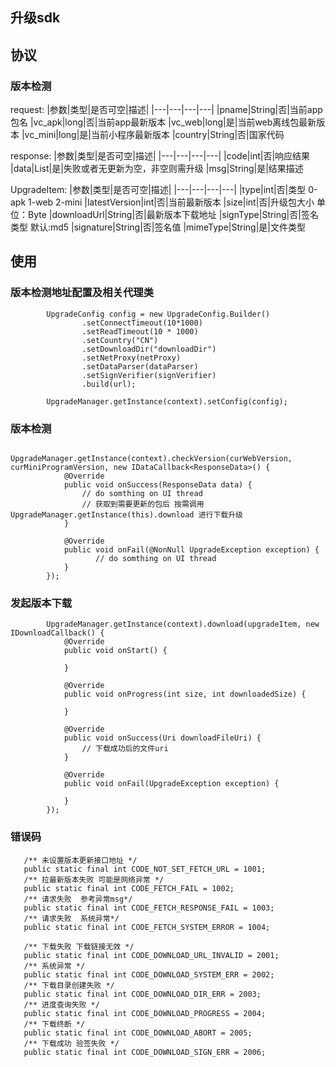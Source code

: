 ## 升级sdk

## 协议

### 版本检测
request:
|参数|类型|是否可空|描述|
|---|---|---|---|
|pname|String|否|当前app包名
|vc_apk|long|否|当前app最新版本
|vc_web|long|是|当前web离线包最新版本
|vc_mini|long|是|当前小程序最新版本
|country|String|否|国家代码

response:
|参数|类型|是否可空|描述|
|---|---|---|---|
|code|int|否|响应结果
|data|List<UpgradeItem>|是|失败或者无更新为空，非空则需升级
|msg|String|是|结果描述

UpgradeItem:
|参数|类型|是否可空|描述|
|---|---|---|---|
|type|int|否|类型 0-apk 1-web 2-mini
|latestVersion|int|否|当前最新版本
|size|int|否|升级包大小 单位：Byte
|downloadUrl|String|否|最新版本下载地址
|signType|String|否|签名类型 默认:md5
|signature|String|否|签名值
|mimeType|String|是|文件类型


## 使用

### 版本检测地址配置及相关代理类

```
        UpgradeConfig config = new UpgradeConfig.Builder()
                .setConnectTimeout(10*1000)
                .setReadTimeout(10 * 1000)
                .setCountry("CN")
                .setDownloadDir("downloadDir")
                .setNetProxy(netProxy)
                .setDataParser(dataParser)
                .setSignVerifier(signVerifier)
                .build(url);

        UpgradeManager.getInstance(context).setConfig(config);
```

### 版本检测
```
        UpgradeManager.getInstance(context).checkVersion(curWebVersion, curMiniProgramVersion, new IDataCallback<ResponseData>() {
            @Override
            public void onSuccess(ResponseData data) {
                // do somthing on UI thread
                // 获取到需要更新的包后 按需调用UpgradeManager.getInstance(this).download 进行下载升级
            }

            @Override
            public void onFail(@NonNull UpgradeException exception) {
                   // do somthing on UI thread
            }
        });
```

### 发起版本下载
```
        UpgradeManager.getInstance(context).download(upgradeItem, new IDownloadCallback() {
            @Override
            public void onStart() {
                
            }

            @Override
            public void onProgress(int size, int downloadedSize) {

            }

            @Override
            public void onSuccess(Uri downloadFileUri) {
                // 下载成功后的文件uri
            }

            @Override
            public void onFail(UpgradeException exception) {

            }
        });
```

### 错误码
```
   /** 未设置版本更新接口地址 */
   public static final int CODE_NOT_SET_FETCH_URL = 1001;
   /** 拉最新版本失败 可能是网络异常 */
   public static final int CODE_FETCH_FAIL = 1002;
   /** 请求失败  参考异常msg*/
   public static final int CODE_FETCH_RESPONSE_FAIL = 1003;
   /** 请求失败  系统异常*/
   public static final int CODE_FETCH_SYSTEM_ERROR = 1004;

   /** 下载失败 下载链接无效 */
   public static final int CODE_DOWNLOAD_URL_INVALID = 2001;
   /** 系统异常 */
   public static final int CODE_DOWNLOAD_SYSTEM_ERR = 2002;
   /** 下载目录创建失败 */
   public static final int CODE_DOWNLOAD_DIR_ERR = 2003;
   /** 进度查询失败 */
   public static final int CODE_DOWNLOAD_PROGRESS = 2004;
   /** 下载终断 */
   public static final int CODE_DOWNLOAD_ABORT = 2005;
   /** 下载成功 验签失败 */
   public static final int CODE_DOWNLOAD_SIGN_ERR = 2006;
```